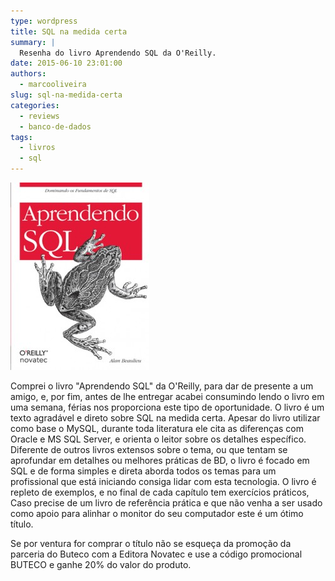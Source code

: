 ```yaml
---
type: wordpress
title: SQL na medida certa
summary: |
  Resenha do livro Aprendendo SQL da O'Reilly.
date: 2015-06-10 23:01:00
authors:
  - marcooliveira
slug: sql-na-medida-certa
categories:
  - reviews
  - banco-de-dados
tags:
  - livros
  - sql
---
```


<a href="http://www.novateceditora.com.br/livros/aprendendosql/"><img class="size-medium wp-image-2640 aligncenter" src="/images/wp-content/uploads/2015/06/apredendo-sql-222x300.jpg" alt="Onde comprar http://www.novateceditora.com.br/livros/aprendendosql/ XD" width="222" height="300" /></a>

Comprei o livro "Aprendendo SQL" da O'Reilly, para dar de presente a um amigo, e, por fim, antes de lhe entregar acabei consumindo lendo o livro em uma semana, férias nos proporciona este tipo de oportunidade. O livro é um texto agradável e direto sobre SQL na medida certa. Apesar do livro utilizar como base o MySQL, durante toda literatura ele cita as diferenças com Oracle e MS SQL Server, e orienta o leitor sobre os detalhes específico. Diferente de outros livros extensos sobre o tema, ou que tentam se aprofundar em detalhes ou melhores práticas de BD, o livro é focado em SQL e de forma simples e direta aborda todos os temas para um profissional que está iniciando consiga lidar com esta tecnologia. O livro é repleto de exemplos, e no final de cada capítulo tem exercícios práticos,
Caso precise de um livro de referência prática e que não venha a ser usado como apoio para alinhar o monitor do seu computador este é um ótimo título.

Se por ventura for comprar o título não se esqueça da promoção da parceria do Buteco com a Editora Novatec e use a código promocional BUTECO e ganhe 20% do valor do produto.
